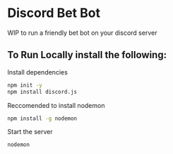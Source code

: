 
# Discord Bet Bot 
WIP to run a friendly bet bot on your discord server

## To Run Locally install the following:
Install dependencies
~~~bash  
npm init -y
npm install discord.js
~~~  

Reccomended to install nodemon
~~~bash  
npm install -g nodemon
~~~

Start the server  

~~~bash  
nodemon
~~~

